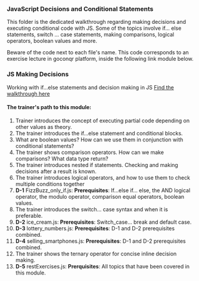 ### JavaScript Decisions and Conditional Statements

This folder is the dedicated walkthrough regarding making decisions and executing
conditional code with JS. Some of the topics involve if... else statements, switch
... case statements, making comparisons, logical operators, boolean values and more.

Beware of the code next to each file's name. This code corresponds to an exercise lecture in goconqr
platform, inside the following link module below.

### JS Making Decisions

Working with if...else statements and decision making in JS [Find the walkthrough here](https://www.goconqr.com/c/59891-js-making-decisions/course_modules/89774-course-s-objectives?)

#### The trainer's path to this module:

1. Trainer introduces the concept of executing partial code depending on other values as theory.
2. The trainer introduces the if...else statement and conditional blocks.
3. What are boolean values? How can we use them in conjunction with conditional statements?
4. The trainer shows comparison operators. How can we make comparisons? What data type return?
5. The trainer introduces nested if statements. Checking and making decisions after a result is known.
6. The trainer introduces logical operators, and how to use them to check multiple conditions together
7. **D-1** FizzBuzz_only_if.js: **Prerequisites**: If...else if... else, the AND logical operator, the modulo operator, comparison equal operators, boolean values.
8. The trainer introduces the switch... case syntax and when it is preferable.
9. **D-2** ice_cream.js: **Prerequisites**: Switch_case... break and default case.
10. **D-3** lottery_numbers.js: **Prerequisites**: D-1 and D-2 prerequisites combined.
11. **D-4** selling_smartphones.js: **Prerequisites**: D-1 and D-2 prerequisites combined.
12. The trainer shows the ternary operator for concise inline decision making.
13. **D-5** restExercises.js: **Prerquisites**: All topics that have been covered in this module.
